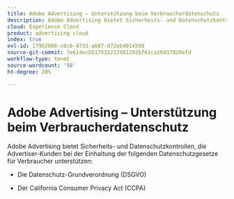 ```yaml
---
title: Adobe Advertising – Unterstützung beim Verbraucherdatenschutz
description: Adobe Advertising bietet Sicherheits- und Datenschutzkontrollen, die Advertiser-Kunden bei der Einhaltung der Datenschutzgesetze für Verbraucher unterstützen.
cloud: Experience Cloud
product: advertising cloud
index: true
exl-id: 1f9b2866-c0c6-4733-a687-d72eb4014598
source-git-commit: 7e614ecb517515217d812926f61ca10437820efd
workflow-type: tm+mt
source-wordcount: '58'
ht-degree: 20%

---
```


# Adobe Advertising – Unterstützung beim Verbraucherdatenschutz

Adobe Advertising bietet Sicherheits- und Datenschutzkontrollen, die Advertiser-Kunden bei der Einhaltung der folgenden Datenschutzgesetze für Verbraucher unterstützen:

* Die Datenschutz-Grundverordnung (DSGVO)

* Der California Consumer Privacy Act (CCPA)
